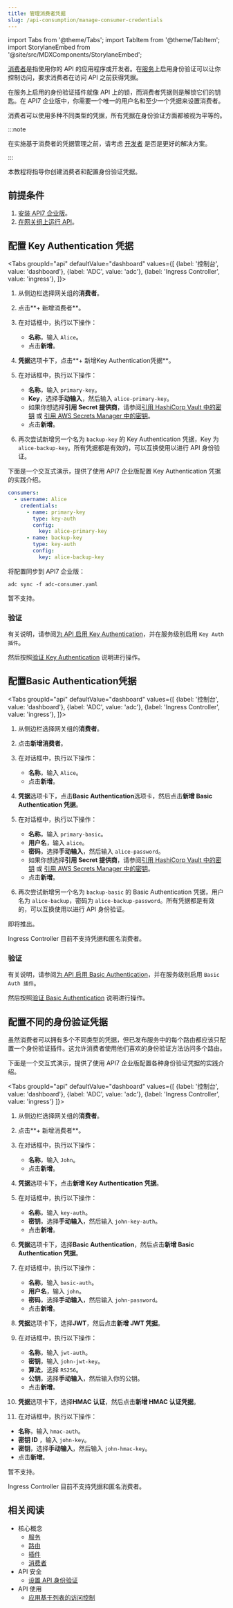 ```yaml
---
title: 管理消费者凭据
slug: /api-consumption/manage-consumer-credentials
---
```


import Tabs from '@theme/Tabs';
import TabItem from '@theme/TabItem';
import StorylaneEmbed from '@site/src/MDXComponents/StorylaneEmbed';

[消费者](../key-concepts/consumers)是指使用你的 API 的应用程序或开发者。在[服务](../key-concepts/services)上启用身份验证可以让你控制访问，要求消费者在访问 API 之前获得凭据。

在服务上启用的身份验证插件就像 API 上的锁，而消费者凭据则是解锁它们的钥匙。在 API7 企业版中，你需要一个唯一的用户名和至少一个凭据来设置消费者。

消费者可以使用多种不同类型的凭据，所有凭据在身份验证方面都被视为平等的。

:::note

在实施基于消费者的凭据管理之前，请考虑 [开发者](../key-concepts/developers) 是否是更好的解决方案。

:::

本教程将指导你创建消费者和配置身份验证凭据。

## 前提条件

1. [安装 API7 企业版](../getting-started/install-api7-ee)。
2. [在网关组上运行 API](../getting-started/launch-your-first-api)。

## 配置 Key Authentication 凭据

<Tabs
groupId="api"
defaultValue="dashboard"
values={[
{label: '控制台', value: 'dashboard'},
{label: 'ADC', value: 'adc'},
{label: 'Ingress Controller', value: 'ingress'},
]}>

<TabItem value="dashboard">

1. 从侧边栏选择网关组的**消费者**。
2. 点击**+ 新增消费者**。
3. 在对话框中，执行以下操作：
   * **名称**，输入 `Alice`。
   * 点击**新增**。
4. **凭据**选项卡下，点击**+ 新增Key Authentication凭据**。
5. 在对话框中，执行以下操作：
   * **名称**，输入 `primary-key`。
   * **Key**，选择**手动输入**，然后输入 `alice-primary-key`。
   * 如果你想选择**引用 Secret 提供商**，请参阅[引用 HashiCorp Vault 中的密钥](../api-security/hashicorp-vault) 或 [引用 AWS Secrets Manager 中的密钥](../api-security/aws-secrets-manager)。
   * 点击**新增**。

6. 再次尝试新增另一个名为 `backup-key` 的 Key Authentication 凭据，Key 为 `alice-backup-key`。所有凭据都是有效的，可以互换使用以进行 API 身份验证。

下面是一个交互式演示，提供了使用 API7 企业版配置 Key Authentication 凭据的实践介绍。

<StorylaneEmbed src='https://app.storylane.io/demo/1sb3joej3mek' />

</TabItem>

<TabItem value="adc">

```yaml title="adc-consumer.yaml"
consumers:
  - username: Alice
    credentials:
      - name: primary-key
        type: key-auth
        config:
          key: alice-primary-key
      - name: backup-key
        type: key-auth
        config:
          key: alice-backup-key
```

将配置同步到 API7 企业版：

```shell
adc sync -f adc-consumer.yaml
```

</TabItem>

<TabItem value="ingress">

暂不支持。

</TabItem>

</Tabs>

### 验证

有关说明，请参阅[为 API 启用 Key Authentication](../api-security/api-authentication#enable-key-authentication-for-apis)，并在服务级别启用 `Key Auth 插件`。

然后按照[验证 Key Authentication](../api-security/api-authentication#validate-key-authentication) 说明进行操作。

## 配置Basic Authentication凭据

<Tabs
groupId="api"
defaultValue="dashboard"
values={[
{label: '控制台', value: 'dashboard'},
{label: 'ADC', value: 'adc'},
{label: 'Ingress Controller', value: 'ingress'},
]}>

<TabItem value="dashboard">

1. 从侧边栏选择网关组的**消费者**。
2. 点击**新增消费者**。
3. 在对话框中，执行以下操作：
   * **名称**，输入 `Alice`。
   * 点击**新增**。
4. **凭据**选项卡下，点击**Basic Authentication**选项卡，然后点击**新增 Basic Authentication 凭据**。
5. 在对话框中，执行以下操作：
   * **名称**，输入 `primary-basic`。
   * **用户名**，输入 `alice`。
   * **密码**，选择**手动输入**，然后输入 `alice-password`。
   * 如果你想选择**引用 Secret 提供商**，请参阅[引用 HashiCorp Vault 中的密钥](../api-security/hashicorp-vault) 或 [引用 AWS Secrets Manager 中的密钥](../api-security/aws-secrets-manager)。
   * 点击**新增**。

6. 再次尝试新增另一个名为 `backup-basic` 的 Basic Authentication 凭据，用户名为 `alice-backup`，密码为 `alice-backup-password`。所有凭据都是有效的，可以互换使用以进行 API 身份验证。

</TabItem>

<TabItem value="adc">

即将推出。

</TabItem>

<TabItem value="ingress">

Ingress Controller 目前不支持凭据和匿名消费者。

</TabItem>

</Tabs>

### 验证

有关说明，请参阅[为 API 启用 Basic Authentication](../api-security/api-authentication#enable-basic-authentication-for-apis)，并在服务级别启用 `Basic Auth 插件`。

然后按照[验证 Basic Authentication](../api-security/api-authentication#validate-basic-authentication) 说明进行操作。

## 配置不同的身份验证凭据

虽然消费者可以拥有多个不同类型的凭据，但已发布服务中的每个路由都应该只配置一个身份验证插件。这允许消费者使用他们喜欢的身份验证方法访问多个路由。

下面是一个交互式演示，提供了使用 API7 企业版配置各种身份验证凭据的实践介绍。

<StorylaneEmbed src='https://app.storylane.io/demo/yi4wdp4iifjo' />

<Tabs
groupId="api"
defaultValue="dashboard"
values={[
{label: '控制台', value: 'dashboard'},
{label: 'ADC', value: 'adc'},
{label: 'Ingress Controller', value: 'ingress'}
]}>

<TabItem value="dashboard">

1. 从侧边栏选择网关组的**消费者**。
2. 点击**+ 新增消费者**。
3. 在对话框中，执行以下操作：
   * **名称**，输入 `John`。
   * 点击**新增**。
4. **凭据**选项卡下，点击**新增 Key Authentication 凭据**。
5. 在对话框中，执行以下操作：
   * **名称**，输入 `key-auth`。
   * **密钥**，选择**手动输入**，然后输入 `john-key-auth`。
   * 点击**新增**。

6. **凭据**选项卡下，选择**Basic Authentication**，然后点击**新增 Basic Authentication 凭据**。
7. 在对话框中，执行以下操作：
   * **名称**，输入 `basic-auth`。
   * **用户名**，输入 `john`。
   * **密码**，选择**手动输入**，然后输入 `john-password`。
   * 点击**新增**。

8. **凭据**选项卡下，选择**JWT**，然后点击**新增 JWT 凭据**。
9. 在对话框中，执行以下操作：
   * **名称**，输入 `jwt-auth`。
   * **密钥**，输入 `john-jwt-key`。
   * **算法**，选择 `RS256`。
   * **公钥**，选择**手动输入**，然后输入你的公钥。
   * 点击**新增**。

10. **凭据**选项卡下，选择**HMAC 认证**，然后点击**新增 HMAC 认证凭据**。
11. 在对话框中，执行以下操作：

* **名称**，输入 `hmac-auth`。
* **密钥 ID** ，输入 `john-key`。
* **密钥**，选择**手动输入**，然后输入 `john-hmac-key`。
* 点击**新增**。

</TabItem>

<TabItem value="adc">

暂不支持。

</TabItem>

<TabItem value="ingress">

Ingress Controller 目前不支持凭据和匿名消费者。

</TabItem>

</Tabs>

## 相关阅读

* 核心概念
  * [服务](../key-concepts/services)
  * [路由](../key-concepts/routes)
  * [插件](../key-concepts/plugins)
  * [消费者](../key-concepts/consumers)
* API 安全
  * [设置 API 身份验证](../api-security/api-authentication)
* API 使用
  * [应用基于列表的访问控制](./consumer-restriction)
